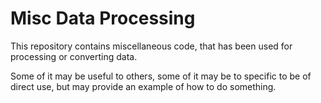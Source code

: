 # Misc Data Processing

This repository contains miscellaneous code, that has been used for processing or converting data.

Some of it may be useful to others, some of it may be to specific to be of direct use,
but may provide an example of how to do something.

